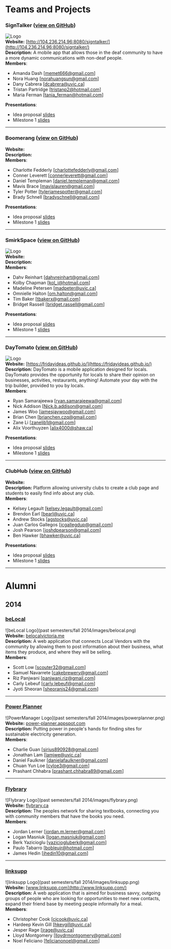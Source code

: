 # Teams and Projects

### SignTalker ([view on GitHub](https://github.com/TaniaFerman/SignTalker))  
![Logo](https://github.com/TaniaFerman/StartUp-Programming/blob/master/images/signtalkerlogo.png?raw=true)  
**Website:** [http://104.236.214.96:8080/signtalker/](http://104.236.214.96:8080/signtalker/)  
**Description:** A mobile app that allows those in the deaf community to have a more dynamic communications with non-deaf people.  
**Members**:

- Amanda Dash [[memet666@gmail.com](mailto:memet666@gmail.com)]
- Nora Huang [[norahuangsun@gmail.com](mailto:norahuangsun@gmail.com)]
- Dany Cabrera [[dcabrera@uvic.ca](mailto:dcabrera@uvic.ca)]
- Tristan Partridge [[tristanp2@hotmail.com](mailto:tristanp2@hotmail.com)]
- Maria Ferman [[tania_ferman@hotmail.com](mailto:tania_ferman@hotmail.com)]

**Presentations**:

- Idea proposal [slides](https://speakerdeck.com/startupprogramming/signtalker-idea-proposal)
- Milestone 1 [slides](https://speakerdeck.com/startupprogramming/signtalker-milestone-1)

---

### Boomerang ([view on GitHub]())  
**Website:**  
**Description:**  
**Members**:

- Charlotte Fedderly [[charlottefedderly@gmail.com](mailto:charlottefedderly@gmail.com)]
- Conner Leverett [[connerleverett@gmail.com](mailto:connerleverett@gmail.com)]
- Daniel Templeman [[daniel.templeman@gmail.com](mailto:daniel.templeman@gmail.com)]
- Mavis Brace [[mavislauren@gmail.com](mailto:mavislauren@gmail.com)]
- Tyler Potter [[tylerjamespotter@gmail.com](mailto:tylerjamespotter@gmail.com)]
- Brady Schnell [[bradyschnell@gmail.com](mailto:bradyschnell@gmail.com)]

**Presentations**:

- Idea proposal [slides](https://speakerdeck.com/startupprogramming/boomerang-idea-proposal)
- Milestone 1 [slides]()

---

### SmirkSpace ([view on GitHub](https://github.com/smirkspace/smirkspace))  
![Logo](https://raw.githubusercontent.com/smirkspace/smirkspace/master/public/images/Logo1.png)  
**Website:**  
**Description:**  
**Members**:

- Dahv Reinhart [[dahvreinhart@gmail.com](mailto:dahvreinhart@gmail.com)]
- Kolby Chapman [[kol_j@hotmail.com](mailto:kol_j@hotmail.com)]
- Madeline Petersen [[madpeter@uvic.ca](mailto:madpeter@uvic.ca)]
- Omnielle Halton [[om.halton@gmail.com](mailto:om.halton@gmail.com)]
- Tim Baker [[tbakerx@gmail.com](mailto:tbakerx@gmail.com)]
- Bridget Rassell [[bridget.rassell@gmail.com](mailto:bridget.rassell@gmail.com)]

**Presentations**:

- Idea proposal [slides](https://speakerdeck.com/startupprogramming/smirkspace-idea-proposal)
- Milestone 1 [slides](https://speakerdeck.com/startupprogramming/smirkspace-milestone-1)

---

### DayTomato ([view on GitHub](https://github.com/fridayideas))  
![Logo](https://avatars2.githubusercontent.com/u/22110075?v=3&s=100)  
**Website:** [https://fridayideas.github.io/](https://fridayideas.github.io/)  
**Description:** DayTomato is a mobile application designed for locals. DayTomato provides the opportunity for locals to share their opinion on businesses, activities, restaurants, anything! Automate your day with the trip builder, provided to you by locals.  
**Members**:

- Ryan Samarajeewa [[ryan.samarajeewa@gmail.com](mailto:ryan.samarajeewa@gmail.com)]
- Nick Addison [[Nick.b.addison@gmail.com](mailto:Nick.b.addison@gmail.com)]
- James Woo [[jamesjaywoo@gmail.com](mailto:jamesjaywoo@gmail.com)]
- Brian Chen [[brianchen.czq@gmail.com](mailto:brianchen.czq@gmail.com)]
- Zane Li [[zanelib1@gmail.com](mailto:zanelib1@gmail.com)]
- Alix Voorthuyzen [[alix4000@shaw.ca](mailto:alix4000@shaw.ca)]

**Presentations**:
- Idea proposal [slides](https://speakerdeck.com/startupprogramming/daytomate-idea-proposal)
- Milestone 1 [slides](https://speakerdeck.com/startupprogramming/daytomato-milestone-1)

---

### ClubHub ([view on GitHub](https://github.com/Wubbadub/ClubHub/))  
**Website:**  
**Description:** Platform allowing university clubs to create a club page and students to easily find info about any club.  
**Members**:

- Kelsey Legault [[kelsey.legault@gmail.com](mailto:kelsey.legault@gmail.com)]
- Brendon Earl [[bearl@uvic.ca](mailto:bearl@uvic.ca)]
- Andrew Stocks [[agstocks@uvic.ca](mailto:agstocks@uvic.ca)]
- Juan Carlos Gallegos [[jcgallegdup@gmail.com](mailto:jcgallegdup@gmail.com)]
- Josh Pearson [[joshdpearson@gmail.com](mailto:joshdpearson@gmail.com)]
- Ben Hawker [[bhawker@uvic.ca](mailto:bhawker@uvic.ca)]

**Presentations**:

- Idea proposal [slides](https://speakerdeck.com/startupprogramming/clubhub-idea-proposal)
- Milestone 1 [slides](https://speakerdeck.com/startupprogramming/clubhub-milestone-1)

---

# Alumni

## 2014

### [beLocal](https://github.com/beLocalVictoria)  
![beLocal Logo](past semesters/fall 2014/images/belocal.png)  
**Website:** [belocalvictoria.me](https://belocalvictoria.me)  
**Description:** A web application that connects Local Vendors with the community by allowing them to post information about their business, what items they produce, and where they will be selling.  
**Members**:

- Scott Low [[scouter32@gmail.com](mailto:scouter32@gmail.com)]
- Samuel Navarrete [[cakebrewery@gmail.com](mailto:cakebrewery@gmail.com)]
- Riz Panjwani [[panjwani.riz@gmail.com](mailto:panjwani.riz@gmail.com)]
- Carly Lebeuf [[carly.lebeuf@gmail.com](mailto:carly.lebeuf@gmail.com)]
- Jyoti Sheoran [[sheoranjs24@gmail.com](mailto:sheoranjs24@gmail.com)]

---

### [Power Planner](https://github.com/prashantchhabra89/Alternate-Power-Source-Property-Mapper)  
![PowerManager Logo](past semesters/fall 2014/images/powerplanner.png)  
**Website:** [power-planner.appspot.com](http://power-planner.appspot.com/)  
**Description:** Putting power in people's hands for finding sites for sustainable electricity generation.  
**Members**:

- Charlie Guan [[sirius890928@gmail.com](mailto:sirius890928@gmail.com)]
- Jonathan Lam [[lamjwe@uvic.ca](mailto:lamjwe@uvic.ca)]
- Daniel Faulkner [[danielafaulkner@gmail.com](mailto:danielafaulkner@gmail.com)]
- Chuan Yun Loe [[cyloe3@gmail.com](mailto:cyloe3@gmail.com)]
- Prashant Chhabra [[prashant.chhabra89@gmail.com](mailto:prashant.chhabra89@gmail.com)]

---

### [Flybrary](https://github.com/Brkk/textchanger)  
![Flybrary Logo](past semesters/fall 2014/images/flybrary.png)  
**Website:** [flybrary.ca](http://flybrary.ca/)  
**Description:** The peoples network for sharing textbooks, connecting you with community members that have the books you need.  
**Members**:

- Jordan Lerner [[jordan.m.lerner@gmail.com](mailto:jordan.m.lerner@gmail.com)]
- Logan Masniuk [[logan.masniuk@gmail.com](mailto:logan.masniuk@gmail.com)]
- Berk Yazicioglu [[yaziciogluberk@gmail.com](mailto:yaziciogluberk@gmail.com)]
- Paulo Tabarro [[bobleujr@hotmail.com](mailto:bobleujr@hotmail.com)]
- James Hedin [[jhedin10@gmail.com](mailto:jhedin10@gmail.com)]

---

### [linksupp](https://github.com/nfeliciano/mangiamo)  
![linksupp Logo](past semesters/fall 2014/images/linksupp.png)  
**Website:** [www.linksupp.com](http://www.linksupp.com/)  
**Description:** A web application that is aimed for business savvy, outgoing groups of people who are looking for opportunities to meet new contacts, expand their friend base by meeting people informally for a meal.  
**Members**:

- Christopher Cook [[cjcook@uvic.ca](mailto:cjcook@uvic.ca)]
- Hardeep Kevin Gill [[hkevgill@uvic.ca](mailto:hkevgill@uvic.ca)]
- Jesper Rage [[jrage@uvic.ca](mailto:jrage@uvic.ca)]
- Lloyd Montgomery [[lloydrmontgomery@gmail.com](mailto:lloydrmontgomery@gmail.com)]
- Noel Feliciano [[felicianonoel@gmail.com](mailto:felicianonoel@gmail.com)]